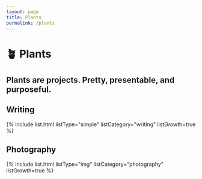 ```yaml
---
layout: page
title: Plants
permalink: /plants
---
```


# 🪴 Plants

## Plants are projects. Pretty, presentable, and purposeful.

## Writing

{% include list.html listType="simple" listCategory="writing" listGrowth=true %}

## Photography

{% include list.html listType="img" listCategory="photography" listGrowth=true %}